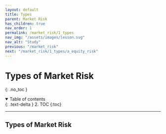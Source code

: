 ```yaml
---
layout: default
title: Types
parent: Market Risk
has_children: true
nav_order: 1
permalink: /market_risk/1_types
nav_img: "/assets/images/lesson.svg"
nav_alt: "Study"
previous: "/market_risk"
next: "/market_risk/1_types/a_equity_risk"
---
```


# Types of Market Risk

{: .no_toc }

<details open markdown="block">
  <summary>
    Table of contents
  </summary>
  {: .text-delta }
2. TOC
{:toc}
</details>

---


<div class="theory" markdown="1">

## Types of Market Risk


</div>
